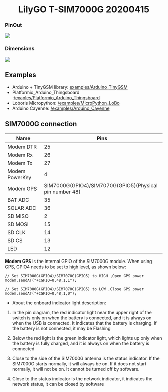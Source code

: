 <h1 align = "center">LilyGO T-SIM7000G 20200415</h1>


### PinOut

![](./pins.jpg)

### Dimensions
![](./dimensions.png)


## Examples
- Arduino + TinyGSM library: [examples/Arduino_TinyGSM](../../examples/Arduino_TinyGSM/)
- Platformio_Arduino_Thingsboard :[/exaples/Platformio_Arduino_Thingsboard](../../examples/Platformio_Arduino_Thingsboard)
- Loboris Micropython: [/examples/MicroPython_LoBo](../../examples/MicroPython_LoBo)
- Arduino Cayenne: [/examples/Arduino_Cayenne](../../examples/Arduino_Cayenne)

## SIM7000G connection
| Name           | Pins                                                    |
| -------------- | ------------------------------------------------------- |
| Modem DTR      | 25                                                      |
| Modem Rx       | 26                                                      |
| Modem Tx       | 27                                                      |
| Modem PowerKey | 4                                                       |
| Modem GPS      | SIM7000G(GPIO4)/SIM7070G(GPIO5)(Physical pin number 48) |
| BAT ADC        | 35                                                      |
| SOLAR ADC      | 36                                                      |
| SD MISO        | 2                                                       |
| SD MOSI        | 15                                                      |
| SD CLK         | 14                                                      |
| SD CS          | 13                                                      |
| LED            | 12                                                      |

**Modem GPS** is the internal GPIO of the SIM7000G module. When using GPS, GPIO4 needs to be set to high level, as shown below:

```
// Set SIM7000G(GPIO4)/SIM7070G(GPIO5) to HIGH ,Open GPS power
modem.sendAT("+CGPIO=0,48,1,1");

// Set SIM7000G(GPIO4)/SIM7070G(GPIO5) to LOW ,Close GPS power
modem.sendAT("+CGPIO=0,48,1,0");
```

- About the onboard indicator light description:
1. In the pin diagram, the red indicator light near the upper right of the switch is only on when the battery is connected, and it is always on when the USB is connected. It indicates that the battery is charging. If the battery is not connected, it may be Flashing
2. Below the red light is the green indicator light, which lights up only when the battery is fully charged, and it is always on when the battery is connected

3. Close to the side of the SIM7000G antenna is the status indicator. If the SIM7000G starts normally, it will always be on. If it does not start normally, it will not be on. It cannot be turned off by software.
4. Close to the status indicator is the network indicator, it indicates the network status, it can be closed by software
